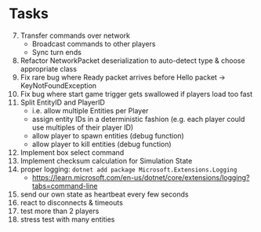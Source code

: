 # Tasks

7. Transfer commands over network
    - Broadcast commands to other players
    - Sync turn ends
7. Refactor NetworkPacket deserialization to auto-detect type & choose appropriate class
7. Fix rare bug where Ready packet arrives before Hello packet -> KeyNotFoundException
7. Fix bug where start game trigger gets swallowed if players load too fast
8. Split EntityID and PlayerID
   - i.e. allow multiple Entities per Player
   - assign entity IDs in a deterministic fashion (e.g. each player could use multiples of their player ID)
   - allow player to spawn entities (debug function)
   - allow player to kill entities (debug function)
9. Implement box select command
10. Implement checksum calculation for Simulation State
11. proper logging: `dotnet add package Microsoft.Extensions.Logging`
    - https://learn.microsoft.com/en-us/dotnet/core/extensions/logging?tabs=command-line
12. send our own state as heartbeat every few seconds
13. react to disconnects & timeouts
14. test more than 2 players
15. stress test with many entities